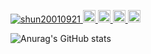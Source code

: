 <p align="left">
  <a href="https://github.com/shun20010921/shun20010921/">
    <img src="https://komarev.com/ghpvc/?username=shun20010921" alt="shun20010921" />
  </a>
  <a href="http://twitter.com/shun_k_tech">
    <img height="20" src="https://img.shields.io/twitter/follow/shun_k_tech?label=Twitter&logo=twitter&style=flat" />
  </a>
  <a href="https://github.com/shun20010921">
    <img height="20" src="https://img.shields.io/github/followers/shun20010921?label=follow&logo=github&style=flat" />
  </a>
  <a href="http://qiita.com/Shunk_">
    <img height="20" src="https://qiita-badge.apiapi.app/s/Shunk_/posts.svg" />
  </a>
  <//qiita.com/Shunk_">
    <img height="20" src="https://qiita-badge.apiapi.app/s/Shunk_/contributions.svg" />
  </a>
</p>
  
![Anurag's GitHub stats](https://github-readme-stats.vercel.app/api?username=shun20010921&show_icons=true&theme=radical)
